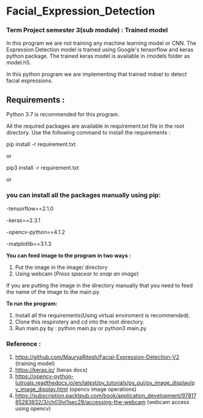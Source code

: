 # Facial_Expression_Detection
### Term Project semester 3(sub module) : Trained model

In this program we are not training any machine learning model or CNN. The Expression Detection model is trained using Google's tensorflow and keras python package. The trained keras model is available in /models folder as model.h5.

In this python program we are implementing that trained mdoel to detect facial expressions.

## Requirements :
Python 3.7 is recommended for this program.

All the required packages are available in requirement.txt file in the root directory.
Use the following command to install the requirements :

pip install -r requirement.txt

or

pip3 install -r requirement.txt

or

### you can install all the packages manually using pip:

  -tensorflow==2.1.0
  
  -keras==2.3.1
  
  -opencv-python==4.1.2
  
  -matplotlib==3.1.3
  


**You can feed image to the program in two ways :**

1. Put the image in the image/ directory 
2. Using webcam (*Press spacear to snap an image*)

If you are putting the image in the directory manually that you need to feed the name of the image to the main.py.

**To run the program:**

1. Install all the requirements(Using virtual enviroment is recommended).
2. Clone this respirotery and cd into the root directory.
3. Run main.py by : python main.py or python3 main.py

### Reference :

1. https://github.com/MauryaRitesh/Facial-Expression-Detection-V2 (training model)
2. https://keras.io/ (keras docs)
3. https://opencv-python-tutroals.readthedocs.io/en/latest/py_tutorials/py_gui/py_image_display/py_image_display.html (opencv image operations)
4. https://subscription.packtpub.com/book/application_development/9781785283932/3/ch03lvl1sec28/accessing-the-webcam (webcam access using opencv)
